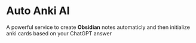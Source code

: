 # Auto Anki AI

A powerful service to create __Obsidian__ notes automaticly and then initialize anki
cards based on your ChatGPT answer